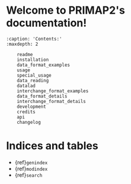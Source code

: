 # Welcome to PRIMAP2's documentation!

```{toctree}
:caption: 'Contents:'
:maxdepth: 2

    readme
    installation
    data_format_examples
    usage
    special_usage
    data_reading
    datalad
    interchange_format_examples
    data_format_details
    interchange_format_details
    development
    credits
    api
    changelog
```

# Indices and tables

- {ref}`genindex`
- {ref}`modindex`
- {ref}`search`
